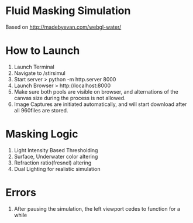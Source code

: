 # Fluid Masking Simulation
Based on http://madebyevan.com/webgl-water/

# How to Launch
1. Launch Terminal
2. Navigate to /stirsimul
3. Start server > python -m http.server 8000
4. Launch Browser > http://localhost:8000
5. Make sure both pools are visible on browser, and alternations of the canvas size during the process is not allowed.
6. Image Captures are initiated automatically, and will start download after all 960files are stored.

# Masking Logic
1. Light Intensity Based Thresholding
2. Surface, Underwater color altering
3. Refraction ratio(fresnel) altering
4. Dual Lighting for realistic simulation

# Errors
1. After pausing the simulation, the left viewport cedes to function for a while
